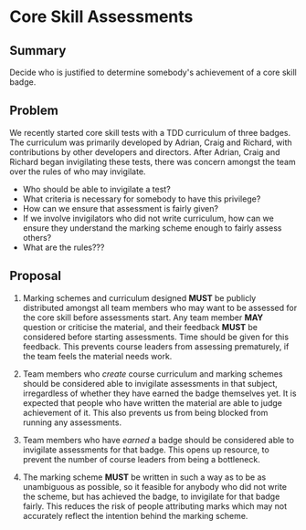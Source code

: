 # Core Skill Assessments

## Summary

Decide who is justified to determine somebody's achievement of a core skill badge.

## Problem

We recently started core skill tests with a TDD curriculum of three badges. The curriculum was primarily developed by Adrian, Craig and Richard, with contributions by other developers and directors. After Adrian, Craig and Richard began invigilating these tests, there was concern amongst the team over the rules of who may invigilate.

- Who should be able to invigilate a test?
- What criteria is necessary for somebody to have this privilege?
- How can we ensure that assessment is fairly given?
- If we involve invigilators who did not write curriculum, how can we ensure they understand the marking scheme enough to fairly assess others?
- What are the rules???

## Proposal

1. Marking schemes and curriculum designed **MUST** be publicly distributed amongst all team members who may want to be assessed for the core skill before assessments start. Any team member **MAY** question or criticise the material, and their feedback **MUST** be considered before starting assessments. Time should be given for this feedback. This prevents course leaders from assessing prematurely, if the team feels the material needs work.

2. Team members who _create_ course curriculum and marking schemes should be considered able to invigilate assessments in that subject, irregardless of whether they have earned the badge themselves yet. It is expected that people who have written the material are able to judge achievement of it. This also prevents us from being blocked from running any assessments.

3. Team members who have _earned_ a badge should be considered able to invigilate assessments for that badge. This opens up resource, to prevent the number of course leaders from being a bottleneck.

4. The marking scheme **MUST** be written in such a way as to be as unambiguous as possible, so it 
feasible for anybody who did not write the scheme, but has achieved the badge, to invigilate for that badge fairly. This reduces the risk of people attributing marks which may not accurately reflect the intention behind the marking scheme.
